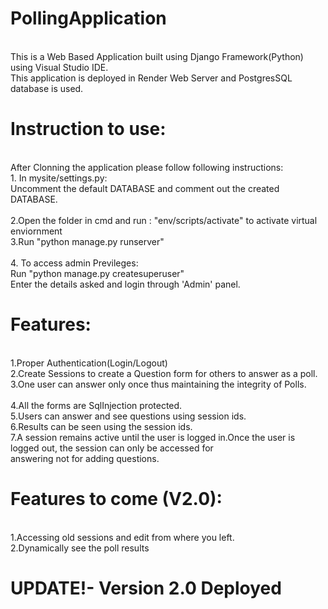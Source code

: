 # PollingApplication
<br> This is a Web Based Application built using Django Framework(Python) using Visual Studio IDE.
<br> This application is deployed in Render Web Server and PostgresSQL database is used.

# Instruction to use:
<br> After Clonning the application please follow following instructions:
<br> 1. In mysite/settings.py:
<br> Uncomment the default DATABASE and comment out the created DATABASE.
<br>
<br> 2.Open the folder in cmd and run : "env/scripts/activate" to activate virtual enviornment
<br> 3.Run "python manage.py runserver"
<br>
<br> 4. To access admin Previleges:
<br> Run "python manage.py createsuperuser"
<br> Enter the details asked and login through 'Admin' panel.
<br>
# Features:
<br> 1.Proper Authentication(Login/Logout)
<br> 2.Create Sessions to create a Question form for others to answer as a poll.
<br> 3.One user can answer only once thus maintaining the integrity of Polls.\
<br> 4.All the forms are SqlInjection protected.
<br> 5.Users can answer and see questions using session ids.
<br> 6.Results can be seen using the session ids.
<br> 7.A session remains active until the user is logged in.Once the user is logged out, the session can only be accessed for 
<br> answering not for adding questions.

# Features to come (V2.0):
<br> 1.Accessing old sessions and edit from where you left.
<br> 2.Dynamically see the poll results 

# UPDATE!- Version 2.0 Deployed
